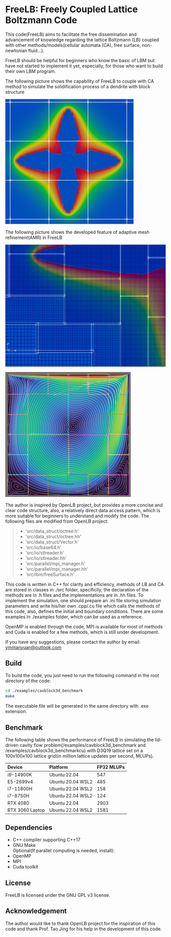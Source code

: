 # FreeLB: Freely Coupled Lattice Boltzmann Code

This code(FreeLB) aims to facilitate the free dissemination and advancement of knowledge regarding the lattice Boltzmann (LB) coupled with other methods/models(cellular automata (CA), free surface, non-newtonian fluid...).

FreeLB should be helpful for beginners who know the basic of LBM but have not started to implement it yet, especially, for those who want to build their own LBM program.

The following picture shows the capability of FreeLB to couple with CA method to simulate the solidification process of a dendrite with block structure

![Concentration_Field](https://github.com/zdxying/FreeLB/blob/main/Concentration_Field_of_a_Solidifying_Dendrite_with_Block_Structure.png "Concentration Field of a Solidifying Dendrite with Block Structure")

The following picture shows the developed feature of adaptive mesh refinement(AMR) in FreeLB

![Partof_Concentration_Field](https://github.com/zdxying/FreeLB/blob/main/Part_of_Concentration_Field_of_a_Solidifying_Dendrite_with_AMR_Block_Structure.png "Part of Concentration Field of a Solidifying Dendrite with adaptive refined mesh Structure")

![Streamline](https://github.com/zdxying/FreeLB/blob/main/Streamline_of_Lid_Driven_Cavity_with_Refined_Block_Structure.png "Streamline of Lid-Driven Cavity with Refined Block Structure.png")

The author is inspired by OpenLB project, but provides a more concise and clear code structure, also, a relatively direct data access pattern, which is more suitable for beginners to understand and modify the code. The following files are modified from OpenLB project: 
  > - 'src/data_struct/octree.h' 
  > - 'src/data_struct/octree.hh' 
  > - 'src/data_struct/Vector.h' 
  > - 'src/io/base64.h' 
  > - 'src/io/stlreader.h' 
  > - 'src/io/stlreader.hh' 
  > - 'src/parallel/mpi_manager.h' 
  > - 'src/parallel/mpi_manager.hh'
  > - 'src/lbm/freeSurface.h'

This code is written in C++ for clarity and efficiency, methods of LB and CA are stored in classes in ./src folder, specificlly, the declaration of the methods are in .h files and the implementations are in .hh files. To implement the simulation, one should prepare an .ini file storing simulation parameters and write his/her own .cpp/.cu file which calls the methods of this code, also, defines the initial and boundary conditions. There are some examples in ./examples folder, which can be used as a reference.

OpenMP is enabled through the code, MPI is available for most of methods and Cuda is enabled for a few methods, which is still under development.

If you have any suggestions, please contact the author by email: ymmanyuan@outlook.com

## Build
To build the code, you just need to run the following command in the root directory of the code:
```bash
cd ./examples/cavblock3d_benchmark
make
```
The executable file will be generated in the same directory with .exe extension.


## Benchmark
The following table shows the performance of FreeLB in simulating the lid-driven cavity flow problem(/examples/cavblock3d_benchmark and /examples/cavblock3d_benchmarkcu) with D3Q19 lattice set on a 100x100x100 lattice grid(in million lattice updates per second, MLUPs).

| Device | Platform | FP32 MLUPs |
| :----- | :---- | :---- |
| i9-14900K       | Ubuntu 22.04      | 547 | 
| E5-2699v4       | Ubuntu 20.04 WSL2 | 485 |
| i7-11800H       | Ubuntu 22.04 WSL2 | 158 |
| i7-8750H        | Ubuntu 22.04 WSL2 | 124 |
| RTX 4080        | Ubuntu 22.04      | 2903 |
| RTX 3060 Laptop | Ubuntu 22.04 WSL2 | 1581 |




## Dependencies
- C++ compiler supporting C++17
- GNU Make \
Optional(If parallel computing is needed, install):
- OpenMP
- MPI
- Cuda toolkit

## License
FreeLB is licensed under the GNU GPL v3 license.

## Acknowledgement
The author would like to thank OpenLB project for the inspiration of this code and thank Prof. Tao Jing for his help in the development of this code.